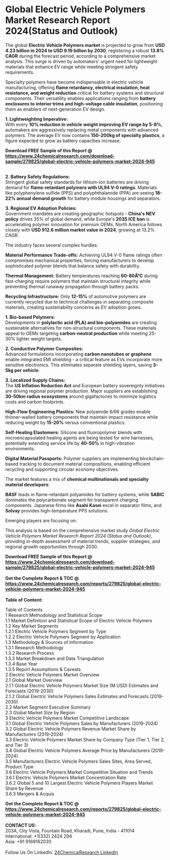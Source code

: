 <h1>Global Electric Vehicle Polymers Market Research Report 2024(Status and Outlook)</h1><p>The global <strong>Electric Vehicle Polymers market</strong> is projected to grow from <strong>USD 4.23 billion in 2024 to USD 9.19 billion by 2030</strong>, registering a robust <strong>13.8% CAGR</strong> during the forecast period, according to a comprehensive market analysis. This surge is driven by automakers' urgent need for lightweight materials that enhance EV range while meeting stringent safety requirements.</p><p>Specialty polymers have become indispensable in electric vehicle manufacturing, offering <strong>flame retardancy, electrical insulation, heat resistance, and weight reduction</strong> critical for battery systems and structural components. Their versatility enables applications ranging from <strong>battery enclosures to interior trims and high-voltage cable insulation</strong>, positioning them as enablers of next-generation EV design.</p><p><strong>1. Lightweighting Imperative:</strong><br>
With every <strong>10% reduction in vehicle weight improving EV range by 5-8%</strong>, automakers are aggressively replacing metal components with advanced polymers. The average EV now contains <strong>150-200kg of specialty plastics</strong>, a figure expected to grow as battery capacities increase.</p><div><b>Download FREE Sample of this Report @ 
            <a href="https://www.24chemicalresearch.com/download-sample/279825/global-electric-vehicle-polymers-market-2024-945">
            https://www.24chemicalresearch.com/download-sample/279825/global-electric-vehicle-polymers-market-2024-945</a></b></div><br><p><strong>2. Battery Safety Regulations:</strong><br>
Stringent global safety standards for lithium-ion batteries are driving demand for <strong>flame-retardant polymers with UL94 V-0 ratings</strong>. Materials like polyphenylene sulfide (PPS) and polyphthalamide (PPA) are seeing <strong>18-22% annual demand growth</strong> for battery module housings and separators.</p><p><strong>3. Regional EV Adoption Policies:</strong><br>
Government mandates are creating geographic hotspots - <strong>China's NEV policy</strong> drives 35% of global demand, while Europe's <strong>2035 ICE ban</strong> is accelerating polymer innovation for premium OEMs. North America follows closely with <strong>USD 912.6 million market value in 2024</strong>, growing at 13.2% CAGR.</p><p>The industry faces several complex hurdles:</p><p><strong>Material Performance Trade-offs:</strong> Achieving UL94 V-0 flame ratings often compromises mechanical properties, forcing manufacturers to develop sophisticated polymer blends that balance safety with durability.</p><p><strong>Thermal Management:</strong> Battery temperatures reaching <strong>60-80Â°C</strong> during fast-charging require polymers that maintain structural integrity while preventing thermal runaway propagation through battery packs.</p><p><strong>Recycling Infrastructure:</strong> Only <strong>12-15%</strong> of automotive polymers are currently recycled due to technical challenges in separating composite materials, creating sustainability concerns as EV adoption grows.</p><p><strong>1. Bio-based Polymers:</strong><br>
Developments in <strong>polylactic acid (PLA) and bio-polyamides</strong> are creating sustainable alternatives for non-structural components. These materials appeal to OEMs targeting <strong>carbon-neutral production</strong> while meeting 25-30% lighter weight targets.</p><p><strong>2. Conductive Polymer Composites:</strong><br>
Advanced formulations incorporating <strong>carbon nanotubes or graphene</strong> enable integrated EMI shielding - a critical feature as EVs incorporate more sensitive electronics. This eliminates separate shielding layers, saving <strong>3-5kg per vehicle</strong>.</p><p><strong>3. Localized Supply Chains:</strong><br>
The <strong>US Inflation Reduction Act</strong> and European battery sovereignty initiatives are driving regional polymer production. Major suppliers are establishing <strong>30-50km radius ecosystems</strong> around gigafactories to minimize logistics costs and carbon footprints.</p><p><strong>High-Flow Engineering Plastics:</strong> New polyamide 6/66 grades enable thinner-walled battery components that maintain impact resistance while reducing weight by <strong>15-20%</strong> versus conventional plastics.</p><p><strong>Self-Healing Elastomers:</strong> Silicone and fluoropolymer blends with microencapsulated healing agents are being tested for wire harnesses, potentially extending service life by <strong>40-50%</strong> in high-vibration environments.</p><p><strong>Digital Material Passports:</strong> Polymer suppliers are implementing blockchain-based tracking to document material compositions, enabling efficient recycling and supporting circular economy objectives.</p><p>The market features a mix of <strong>chemical multinationals and specialty material developers</strong>:</p><p><strong>BASF</strong> leads in flame-retardant polyamides for battery systems, while <strong>SABIC</strong> dominates the polycarbonate segment for transparent charging components. Japanese firms like <strong>Asahi Kasei</strong> excel in separator films, and <strong>Solvay</strong> provides high-temperature PPS solutions.</p><p>Emerging players are focusing on:</p><p>This analysis is based on the comprehensive market study <em>Global Electric Vehicle Polymers Market Research Report 2024 (Status and Outlook)</em>, providing in-depth assessment of material trends, supplier strategies, and regional growth opportunities through 2030.</p><div><b>Download FREE Sample of this Report @ 
            <a href="https://www.24chemicalresearch.com/download-sample/279825/global-electric-vehicle-polymers-market-2024-945">
            https://www.24chemicalresearch.com/download-sample/279825/global-electric-vehicle-polymers-market-2024-945</a></b></div><br><div><b>Get the Complete Report & TOC @ 
            <a href="https://www.24chemicalresearch.com/reports/279825/global-electric-vehicle-polymers-market-2024-945">
            https://www.24chemicalresearch.com/reports/279825/global-electric-vehicle-polymers-market-2024-945</a></b></div><br>
            <b>Table of Content:</b><p>Table of Contents<br />
 1 Research Methodology and Statistical Scope<br />
 1.1 Market Definition and Statistical Scope of Electric Vehicle Polymers<br />
 1.2 Key Market Segments<br />
 1.2.1 Electric Vehicle Polymers Segment by Type<br />
 1.2.2 Electric Vehicle Polymers Segment by Application<br />
 1.3 Methodology & Sources of Information<br />
 1.3.1 Research Methodology<br />
 1.3.2 Research Process<br />
 1.3.3 Market Breakdown and Data Triangulation<br />
 1.3.4 Base Year<br />
 1.3.5 Report Assumptions & Caveats<br />
 2 Electric Vehicle Polymers Market Overview<br />
 2.1 Global Market Overview<br />
 2.1.1 Global Electric Vehicle Polymers Market Size (M USD) Estimates and Forecasts (2019-2030)<br />
 2.1.2 Global Electric Vehicle Polymers Sales Estimates and Forecasts (2019-2030)<br />
 2.2 Market Segment Executive Summary<br />
 2.3 Global Market Size by Region<br />
 3 Electric Vehicle Polymers Market Competitive Landscape<br />
 3.1 Global Electric Vehicle Polymers Sales by Manufacturers (2019-2024)<br />
 3.2 Global Electric Vehicle Polymers Revenue Market Share by Manufacturers (2019-2024)<br />
 3.3 Electric Vehicle Polymers Market Share by Company Type (Tier 1, Tier 2, and Tier 3)<br />
 3.4 Global Electric Vehicle Polymers Average Price by Manufacturers (2019-2024)<br />
 3.5 Manufacturers Electric Vehicle Polymers Sales Sites, Area Served, Product Type<br />
 3.6 Electric Vehicle Polymers Market Competitive Situation and Trends<br />
 3.6.1 Electric Vehicle Polymers Market Concentration Rate<br />
 3.6.2 Global 5 and 10 Largest Electric Vehicle Polymers Players Market Share by Revenue<br />
 3.6.3 Mergers & Acquis</p><div><b>Get the Complete Report & TOC @ 
            <a href="https://www.24chemicalresearch.com/reports/279825/global-electric-vehicle-polymers-market-2024-945">
            https://www.24chemicalresearch.com/reports/279825/global-electric-vehicle-polymers-market-2024-945</a></b></div><br><b>CONTACT US:</b><br>
            203A, City Vista, Fountain Road, Kharadi, Pune, India - 411014<br>
            International: +1(332) 2424 294<br>
            Asia: +91 9169162030 <br><br>
            Follow Us On LinkedIn: <a href="https://www.linkedin.com/company/24chemicalresearch/">24ChemicalResearch LinkedIn</a>